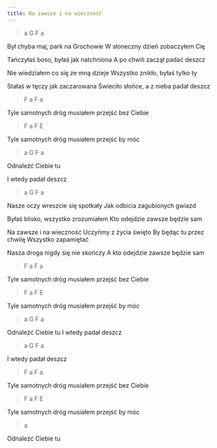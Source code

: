 ```yaml
---
title: Na zawsze i na wieczność
---
```


<div class="music">

> a G F a

Był chyba maj, park na Grochowie
W słoneczny dzień zobaczyłem Cię

Tańczyłaś boso, byłaś jak natchniona
A po chwili zaczął padać deszcz

Nie wiedziałem co się ze mną dzieje
Wszystko znikło, byłaś tylko ty

Stałaś w tęczy jak zaczarowana
Świeciło słońce, a z nieba padał deszcz

> F a F a

Tyle samotnych dróg musiałem przejść bez Ciebie

> F a F E

Tyle samotnych dróg musiałem przejść by móc

> a G F a

Odnaleźć Ciebie tu

I wtedy padał deszcz

> a G F a

Nasze oczy wreszcie się spotkały
Jak odbicia zagubionych gwiazd

Byłaś blisko, wszystko zrozumiałem
Kto odejdzie zawsze będzie sam

Na zawsze i na wieczność
Uczyńmy z życia święto
By będąc tu przez chwilę
Wszystko zapamiętać

Nasza droga nigdy się nie skończy
A kto odejdzie zawsze będzie sam

> F a F a

Tyle samotnych dróg musiałem przejść bez Ciebie

> F a F E

Tyle samotnych dróg musiałem przejść by móc

> a G F a

Odnaleźć Ciebie tu
I wtedy padał deszcz

> a G F a

I wtedy padał deszcz

> F a F a

Tyle samotnych dróg musiałem przejść bez Ciebie

> F a F E

Tyle samotnych dróg musiałem przejść by móc

> a

Odnaleźć Ciebie tu

</div>